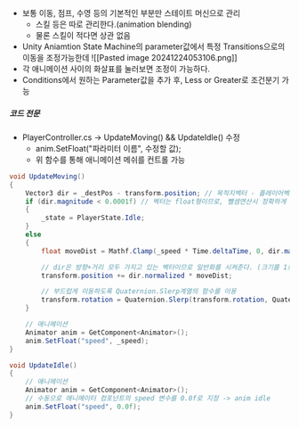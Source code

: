 - 보통 이동, 점프, 수영 등의 기본적인 부분만 스테이트 머신으로 관리
	- 스킬 등은 따로 관리한다.(animation blending)
	- 물론 스킬이 적다면 상관 없음
- Unity Aniamtion State Machine의 parameter값에서 특정 Transitions으로의 이동을 조정가능한데
![[Pasted image 20241224053106.png]]
- 각 애니메이션 사이의 화살표를 눌러보면 조정이 가능하다.
- Conditions에서 원하는 Parameter값을 추가 후, Less or Greater로 조건분기 가능
##### 코드 전문
- PlayerController.cs -> UpdateMoving() && UpdateIdle() 수정
	- anim.SetFloat("파라미터 이름", 수정할 값);
	- 위 함수를 통해 애니메이션 메쉬를 컨트롤 가능
```cs
void UpdateMoving()
{
    Vector3 dir = _destPos - transform.position; // 목적지벡터 - 플레이어벡터 = 방향벡터
    if (dir.magnitude < 0.0001f) // 벡터는 float형이므로, 뺄셈연산시 정확하게 0이 나오지 않는다 
    {
        _state = PlayerState.Idle;
    }
    else
    {
        float moveDist = Mathf.Clamp(_speed * Time.deltaTime, 0, dir.magnitude);

        // dir은 방향+거리 모두 가지고 있는 벡터이므로 일반화를 시켜준다. (크기를 1로 바꾸고, 방향은 그대로)
        transform.position += dir.normalized * moveDist;

        // 부드럽게 이동하도록 Quaternion.Slerp계열의 함수를 이용
        transform.rotation = Quaternion.Slerp(transform.rotation, Quaternion.LookRotation(dir), 20 * Time.deltaTime);
    }

    // 애니메이션
    Animator anim = GetComponent<Animator>();
    anim.SetFloat("speed", _speed);
}

void UpdateIdle()
{
    // 애니메이션
    Animator anim = GetComponent<Animator>();
    // 수동으로 애니메이터 컴포넌트의 speed 변수를 0.0f로 지정 -> anim idle
    anim.SetFloat("speed", 0.0f);
}
```